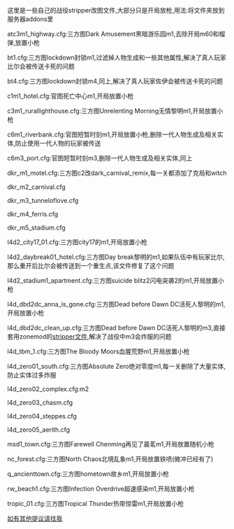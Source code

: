 这里是一些自己的战役stripper改图文件,大部分只是开局放枪,用法:将文件夹放到服务器addons里

atc3m1_highway.cfg:三方图Dark Amusement黑暗游乐园m1,去除开局m60和榴弹,放置小枪

bt1.cfg:三方图lockdown封锁m1,过滤掉人物生成和一些其他属性,解决了真人玩家比尔会被传送卡死的问题

bt4.cfg:三方图lockdown封锁m4,同上,解决了真人玩家佐伊会被传送卡死的问题

c1m1_hotel.cfg:官图死亡中心m1,开局放置小枪

c3m1_rurallighthouse.cfg:三方图Unrelenting Morning无情黎明m1,开局放置小枪

c6m1_riverbank.cfg:官图短暂时刻m1,开局放置小枪,删除一代人物生成及相关实体,防止使用一代人物的玩家被传送

c6m3_port.cfg:官图短暂时刻m3,删除一代人物生成及相关实体,同上

dkr_m1_motel.cfg:三方图c2改dark_carnival_remix,每一关都添加了克局和witch

dkr_m2_carnival.cfg

dkr_m3_tunneloflove.cfg

dkr_m4_ferris.cfg

dkr_m5_stadium.cfg

l4d2_city17_01.cfg:三方图city17的m1,开局放置小枪

l4d2_daybreak01_hotel.cfg:三方图Day break黎明的m1,如果队伍中有玩家比尔,那么重开后比尔会被传送到一个重生点,该文件修复了这个问题

l4d2_stadium1_apartment.cfg:三方图suicide blitz2闪电突袭2的m1,开局放置小枪

l4d_dbd2dc_anna_is_gone.cfg:三方图Dead before Dawn DC活死人黎明的m1,开局放置小枪

l4d_dbd2dc_clean_up.cfg:三方图Dead before Dawn DC活死人黎明的m3,直接套用zonemod的[stripper文件](https://github.com/SirPlease/L4D2-Competitive-Rework/blob/master/cfg/stripper/zonemod/maps/l4d_dbd2dc_clean_up.cfg),解决了战役中m3会炸服的问题

l4d_tbm_1.cfg:三方图The Bloody Moors血腥荒野m1,开局放置小枪

l4d_zero01_south.cfg:三方图Absolute Zero绝对零度m1,每一关删除了大量实体,防止实体过多炸服

l4d_zero02_complex.cfg:m2

l4d_zero03_chasm.cfg

l4d_zero04_steppes.cfg

l4d_zero05_aerith.cfg

msd1_town.cfg:三方图Farewell Chenming再见了晨茗m1,开局放置随机小枪

nc_forest.cfg:三方图North Chaos北境乱象m1,开局放置铁喷(微冲已经有了)

q_ancienttown.cfg:三方图hometown故乡m1,开局放置小枪

rw_beach1.cfg:三方图Infection Overdrive超速感染m1,开局放置小枪

tropic_01.cfg:三方图Tropical Thunder热带惊雷m1,开局放置小枪

[如有其他提议请找我](https://steamcommunity.com/id/Si_Xin/)
